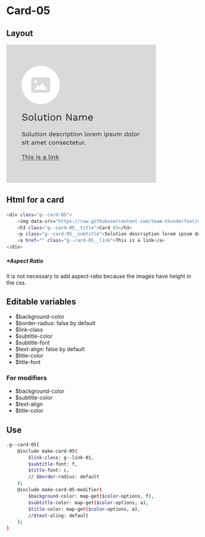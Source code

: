 # Card-05

## Layout

![alt text][card-05]

[card-05]: /src/img/global-components/card/card-05.png

## Html for a card

```sh
<div class="g--card-05">
    <img data-src="https://raw.githubusercontent.com/team-thunderfoot/ui/main/src/img/global-components/card/card-img-placeholder.png" src="/src/img/global-components/placeholder.jpg" alt="alt text" class="g--card-05__media g--lazy-01">
    <h3 class="g--card-05__title">Card 05</h3>
    <p class="g--card-05__subtitle">Solution description lorem ipsum dolor sit amet consectetur.</p>
    <a href="" class="g--card-05__link">This is a link</a>
</div>
```

##### \*Aspect Ratio

It is not necessary to add aspect-ratio because the images have height in the css.

## Editable variables

- $background-color
- $border-radius: false by default
- $link-class
- $subtitle-color
- $subtitle-font
- $text-align: false by default
- $title-color
- $title-font

### For modifiers

- $background-color
- $subtitle-color
- $text-align
- $title-color

## Use

```sh
.g--card-05{
    @include make-card-05(
        $link-class: g--link-01,
        $subtitle-font: f,
        $title-font: c,
        // $border-radius: default
    );
    @include make-card-05-modifier(
        $background-color: map-get($color-options, f),
        $subtitle-color: map-get($color-options, a),
        $title-color: map-get($color-options, a),
        //$text-aling: default
    );
}
```
